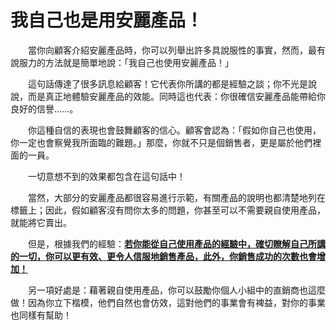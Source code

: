 # 我自己也是用安麗產品！

  當你向顧客介紹安麗產品時，你可以列舉出許多具說服性的事實，然而，最有說服力的方法就是簡單地說：「我自己也使用安麗產品！」

  這句話傳達了很多訊息給顧客！它代表你所講的都是經驗之談；你不光是說說，而是真正地體驗安麗產品的效能。同時這也代表：你很確信安麗產品能帶給你良好的信譽……。

  你這種自信的表現也會鼓舞顧客的信心。顧客會認為：「假如你自己也使用，你一定也會察覺我所面臨的難題。」那麼，你就不只是個銷售者，更是屬於他們裡面的一員。

  一切意想不到的效果都包含在這句話中！

  當然，大部分的安麗產品都很容易進行示範，有關產品的說明也都清楚地列在標籤上；因此，假如顧客沒有問你太多的問題，你甚至可以不需要親自使用產品，就能將它賣出。

  但是，根據我們的經驗：[**若你能從自己使用產品的經驗中，確切瞭解自己所講的一切，你可以更有效、更令人信服地銷售產品，此外，你銷售成功的次數也會增加！**](wo-zi-ji-ye-shi-yong-an-pin.md)

  另一項好處是：藉著親自使用產品，你可以鼓勵你個人小組中的直銷商也這麼做！因為你立下楷模，他們自然也會仿效，這對他們的事業會有裨益，對你的事業也同樣有幫助！

